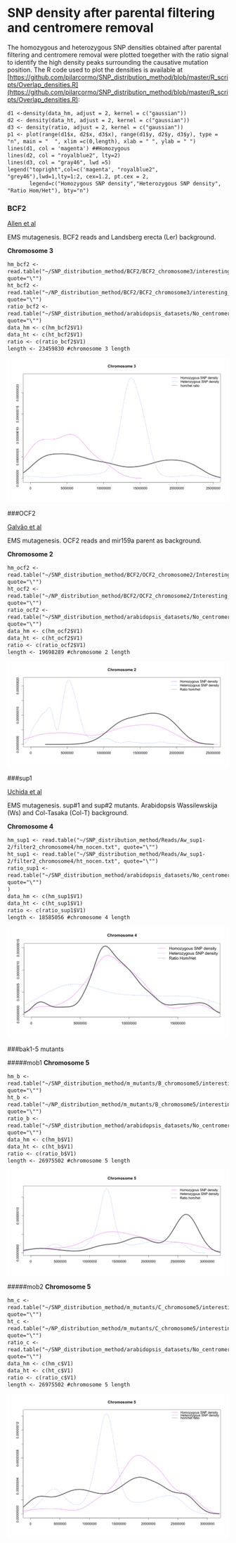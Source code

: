 SNP density after parental filtering and centromere removal
====

The homozygous and heterozygous SNP densities obtained after parental filtering and centromere removal were plotted toegether with the ratio signal to identify the high density peaks surrounding the causative mutation position. The R code used to plot the densities is available at [https://github.com/pilarcormo/SNP_distribution_method/blob/master/R_scripts/Overlap_densities.R](https://github.com/pilarcormo/SNP_distribution_method/blob/master/R_scripts/Overlap_densities.R):

```
d1 <-density(data_hm, adjust = 2, kernel = c("gaussian"))
d2 <- density(data_ht, adjust = 2, kernel = c("gaussian"))
d3 <- density(ratio, adjust = 2, kernel = c("gaussian"))
p1 <- plot(range(d1$x, d2$x, d3$x), range(d1$y, d2$y, d3$y), type = "n", main = "  ", xlim =c(0,length), xlab = " ", ylab = " ")
lines(d1, col = 'magenta') ##Homozygous 
lines(d2, col = "royalblue2", lty=2)
lines(d3, col = "gray46", lwd =5)
legend("topright",col=c('magenta', "royalblue2", "grey46"),lwd=1,lty=1:2, cex=1.2, pt.cex = 2,
       legend=c("Homozygous SNP density","Heterozygous SNP density", "Ratio Hom/Het"), bty="n")
 ```


### BCF2 

[Allen et al](http://www.ncbi.nlm.nih.gov/pmc/articles/PMC3772335/#SM3)

EMS mutagenesis. BCF2 reads and Landsberg erecta (Ler) background. 

**Chromosome 3**

```
hm_bcf2 <- read.table("~/SNP_distribution_method/BCF2/BCF2_chromosome3/interesting_3/hm_nocen.txt", quote="\"")
ht_bcf2 <- read.table("~/NP_distribution_method/BCF2/BCF2_chromosome3/interesting_3/ht_nocen.txt", quote="\"")
ratio_bcf2 <- read.table("~/SNP_distribution_method/arabidopsis_datasets/No_centromere/bcf2_nocen_chr3_10kb/SDM_0/ratios.txt", quote="\"")
data_hm <- c(hm_bcf2$V1)      
data_ht <- c(ht_bcf2$V1)
ratio <- c(ratio_bcf2$V1)
length <- 23459830 #chromosome 3 length
```
![Image](BCF2/BCF2_chromosome3/Interesting_3/Rplot.withratio.png)

###OCF2 

[Galvão et al](http://onlinelibrary.wiley.com/doi/10.1111/j.1365-313X.2012.04993.x/full#ss9)

EMS mutagenesis. OCF2 reads and  mir159a parent as background. 

**Chromosome 2**

```
hm_ocf2 <- read.table("~/SNP_distribution_method/BCF2/OCF2_chromosome2/Interesting_2/hm_nocen.txt", quote="\"")
ht_ocf2 <- read.table("~/NP_distribution_method/BCF2/OCF2_chromosome2/Interesting_2/ht_nocen.txt", quote="\"")
ratio_ocf2 <- read.table("~/SNP_distribution_method/arabidopsis_datasets/No_centromere/ocf2_nocen_chr2_10kb/SDM_0/ratios.txt", quote="\"")
data_hm <- c(hm_ocf2$V1)      
data_ht <- c(ht_ocf2$V1)
ratio <- c(ratio_ocf2$V1)
length <- 19698289 #chromosome 2 length
```

![Image](OCF2/OCF2_chromosome2/Interesting_2/Rplot.ratio_nocen.png)

###sup1

[Uchida et al](http://pcp.oxfordjournals.org/content/52/4/716.long)

EMS mutagenesis. sup#1 and sup#2 mutants. Arabidopsis Wassilewskija (Ws) and Col-Tasaka (Col-T) background. 

**Chromosome 4**

```
hm_sup1 <- read.table("~/SNP_distribution_method/Reads/Aw_sup1-2/filter2_chromosome4/hm_nocen.txt", quote="\"")
ht_sup1 <- read.table("~/SNP_distribution_method/Reads/Aw_sup1-2/filter2_chromosome4/ht_nocen.txt", quote="\"")
ratio_sup1 <- read.table("~/SNP_distribution_method/arabidopsis_datasets/No_centromere/sup1_nocen_chr4_10kb/SDM_0/ratios.txt", quote="\"")
)
data_hm <- c(hm_sup1$V1)      
data_ht <- c(ht_sup1$V1)
ratio <- c(ratio_sup1$V1)
length <- 18585056 #chromosome 4 length
```

![Image](Aw_sup1-2/filter2_chromosome4/Rplot.densities.png)

###bak1-5 mutants

#####mob1
**Chromosome 5**

```
hm_b <- read.table("~/SNP_distribution_method/m_mutants/B_chromosome5/interesting_5/hm_nocen.txt", quote="\"")
ht_b <- read.table("~/NP_distribution_method/m_mutants/B_chromosome5/interesting_5/ht_nocen.txt", quote="\"")
ratio_b <- read.table("~/SNP_distribution_method/arabidopsis_datasets/No_centromere/B_nocen_chr5_10kb/SDM_0/ratios.txt", quote="\"")
data_hm <- c(hm_b$V1)      
data_ht <- c(ht_b$V1)
ratio <- c(ratio_b$V1)
length <- 26975502 #chromosome 5 length
```

![Image](m_mutants/B_chromosome5/interesting_5/Rplot.withratio.png)

#####mob2
**Chromosome 5**

```
hm_c <- read.table("~/SNP_distribution_method/m_mutants/C_chromosome5/interesting_5/hm_nocen.txt", quote="\"")
ht_c <- read.table("~/NP_distribution_method/m_mutants/C_chromosome5/interesting_5/ht_nocen.txt", quote="\"")
ratio_c <- read.table("~/SNP_distribution_method/arabidopsis_datasets/No_centromere/C_nocen_chr5_10kb/SDM_0/ratios.txt", quote="\"")
data_hm <- c(hm_c$V1)      
data_ht <- c(ht_c$V1)
ratio <- c(ratio_c$V1)
length <- 26975502 #chromosome 5 length
```

![Image](m_mutants/C_chromosome5/interesting_5/Rplot.withratio.png)






